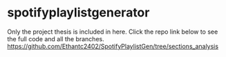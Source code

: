 # spotifyplaylistgenerator

Only the project thesis is included in here. Click the repo link below to see the full code and all the branches.
https://github.com/Ethantc2402/SpotifyPlaylistGen/tree/sections_analysis

